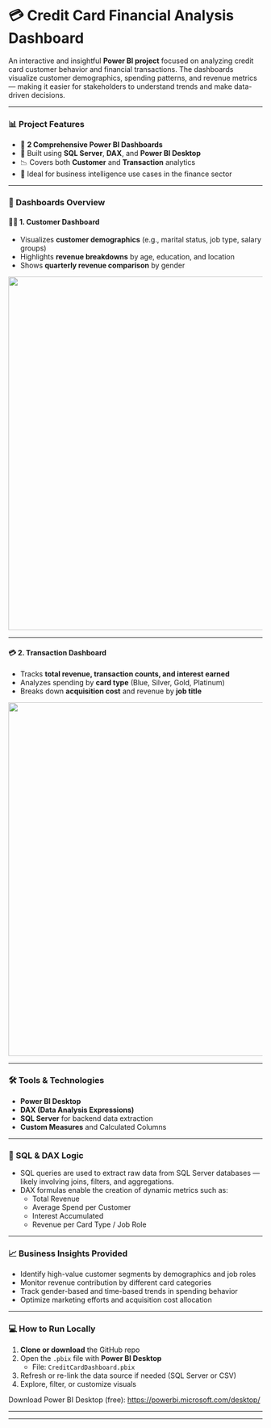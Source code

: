 
# 💳 Credit Card Financial Analysis Dashboard

An interactive and insightful **Power BI project** focused on analyzing credit card customer behavior and financial transactions. The dashboards visualize customer demographics, spending patterns, and revenue metrics — making it easier for stakeholders to understand trends and make data-driven decisions.

---

### 📊 Project Features

- 📂 **2 Comprehensive Power BI Dashboards**
- 📌 Built using **SQL Server**, **DAX**, and **Power BI Desktop**
- 📉 Covers both **Customer** and **Transaction** analytics
- 📌 Ideal for business intelligence use cases in the finance sector

---

### 🧩 Dashboards Overview

#### 🧍‍♂️ 1. Customer Dashboard

- Visualizes **customer demographics** (e.g., marital status, job type, salary groups)
- Highlights **revenue breakdowns** by age, education, and location
- Shows **quarterly revenue comparison** by gender

<p align="center">
  <img src="https://github.com/rohansattarapu18/Credit_Card_Financial_Analysis/assets/168495778/2ea23759-6df8-4ea0-873c-ed0fcdf813d8" width="700"/>
</p>

---

#### 💳 2. Transaction Dashboard

- Tracks **total revenue, transaction counts, and interest earned**
- Analyzes spending by **card type** (Blue, Silver, Gold, Platinum)
- Breaks down **acquisition cost** and revenue by **job title**

<p align="center">
  <img src="https://github.com/rohansattarapu18/Credit_Card_Financial_Analysis/assets/168495778/4c37a734-05bb-4f9d-a097-ebf925f1c991" width="700"/>
</p>

---

### 🛠️ Tools & Technologies

- **Power BI Desktop**
- **DAX (Data Analysis Expressions)**
- **SQL Server** for backend data extraction
- **Custom Measures** and Calculated Columns

---

### 🧮 SQL & DAX Logic

- SQL queries are used to extract raw data from SQL Server databases — likely involving joins, filters, and aggregations.
- DAX formulas enable the creation of dynamic metrics such as:
  - Total Revenue
  - Average Spend per Customer
  - Interest Accumulated
  - Revenue per Card Type / Job Role

---

### 📈 Business Insights Provided

- Identify high-value customer segments by demographics and job roles
- Monitor revenue contribution by different card categories
- Track gender-based and time-based trends in spending behavior
- Optimize marketing efforts and acquisition cost allocation

---

### 💻 How to Run Locally

1. **Clone or download** the GitHub repo
2. Open the `.pbix` file with **Power BI Desktop**
   - File: `CreditCardDashboard.pbix`
3. Refresh or re-link the data source if needed (SQL Server or CSV)
4. Explore, filter, or customize visuals

Download Power BI Desktop (free): https://powerbi.microsoft.com/desktop/

---

---
